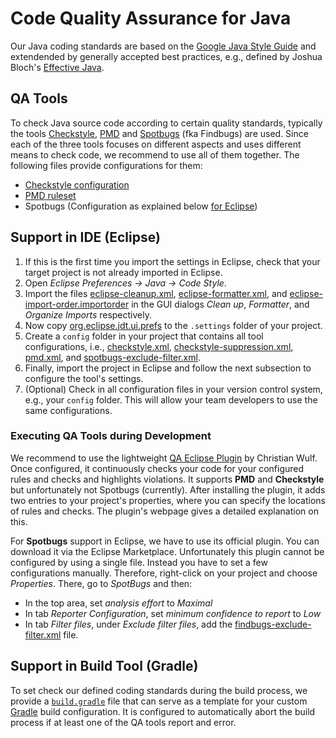 # Code Quality Assurance for Java

Our Java coding standards are based on the [Google Java Style Guide](https://google.github.io/styleguide/javaguide.html) and
extendended by generally accepted best practices, e.g., defined by Joshua Bloch's 
[Effective Java](https://www.safaribooksonline.com/library/view/effective-java-3rd/9780134686097).

## QA Tools

To check Java source code according to certain quality standards, typically the tools [Checkstyle](https://checkstyle.org/), [PMD](https://pmd.github.io) and [Spotbugs](https://spotbugs.github.io/) (fka Findbugs) are used. Since each of the three tools focuses on different aspects and uses different means to check code, we recommend to use all of them together. The following files provide configurations for them:

* [Checkstyle configuration](checkstyle.xml)
* [PMD ruleset](pmd.xml)
* Spotbugs (Configuration as explained below [for Eclipse](#executing-qa-tools-during-development))

## Support in IDE (Eclipse)

1. If this is the first time you import the settings in Eclipse, check that your target project is not already imported in Eclipse.
2. Open *Eclipse Preferences -> Java -> Code Style*.
3. Import the files [eclipse-cleanup.xml](eclipse-cleanup.xml), [eclipse-formatter.xml](eclipse-formatter.xml), and [eclipse-import-order.importorder](eclipse-import-order.importorder) in the GUI dialogs *Clean up*, *Formatter*, and *Organize Imports* respectively.
4. Now copy [org.eclipse.jdt.ui.prefs](org.eclipse.jdt.ui.prefs) to the `.settings` folder of your project.
5. Create a `config` folder in your project that contains all tool configurations, i.e., [checkstyle.xml](checkstyle.xml), [checkstyle-suppression.xml](checkstyle-suppression.xml), [pmd.xml](pmd.xml), and [spotbugs-exclude-filter.xml](spotbugs-exclude-filter.xml).
6. Finally, import the project in Eclipse and follow the next subsection to configure the tool's settings.
7. (Optional) Check in all configuration files in your version control system, e.g., your `config` folder. This will allow your team developers to use the same configurations.

### Executing QA Tools during Development

We recommend to use the lightweight [QA Eclipse Plugin](https://github.com/ChristianWulf/qa-eclipse-plugin) by Christian Wulf. Once configured, it continuously checks your code for your configured rules and checks and highlights violations. It supports **PMD** and **Checkstyle** but unfortunately not Spotbugs (currently). After installing the plugin, it adds two entries to your project's properties, where you can specify the locations of rules and checks. The plugin's webpage gives a detailed explanation on this.

For **Spotbugs** support in Eclipse, we have to use its official plugin. You can download it via the Eclipse Marketplace. Unfortunately this plugin cannot be configured by using a single file. Instead you have to set a few configurations manually. Therefore, right-click on your project and choose *Properties*. There, go to *SpotBugs* and then:
* In the top area, set *analysis effort* to *Maximal*
* In tab *Reporter Configuration*, set *minimum confidence to report* to *Low*
* In tab *Filter files*, under *Exclude filter files*, add the [findbugs-exclude-filter.xml](findbugs-exclude-filter.xml) file.

## Support in Build Tool (Gradle)

To set check our defined coding standards during the build process, we provide a [`build.gradle`](build.gradle) file that can serve as a template for your custom [Gradle](https://gradle.org/) build configuration. It is configured to automatically abort the build process if at least one of the QA tools report and error.
